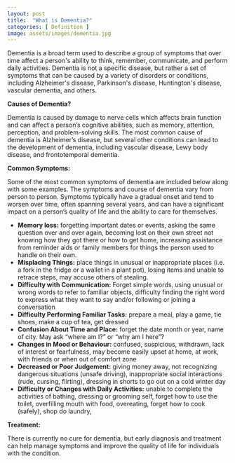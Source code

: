 ```yaml
---
layout: post
title:  "What is Dementia?"
categories: [ Definition ]
image: assets/images/dementia.jpg
---
```

Dementia is a broad term used to describe a group of symptoms that over time affect a person's ability to think, remember, communicate, and perform daily activities. Dementia is not a specific disease, but rather a set of symptoms that can be caused by a variety of disorders or conditions, including Alzheimer's disease, Parkinson's disease, Huntington's disease, vascular dementia, and others.

**Causes of Dementia?**

Dementia is caused by damage to nerve cells which affects brain function and can affect a person’s cognitive abilities, such as memory, attention, perception, and problem-solving skills. The most common cause of dementia is Alzheimer’s disease, but several other conditions can lead to the development of dementia, including vascular disease, Lewy body disease, and frontotemporal dementia.


**Common Symptoms:**

Some of the most common symptoms of dementia are included below along with some examples. The symptoms and course of dementia vary from person to person. Symptoms typically have a gradual onset and tend to worsen over time, often spanning several years, and can have a significant impact on a person’s quality of life and the ability to care for themselves.


 - **Memory loss:** forgetting important dates or events, asking the same question over and over again, becoming lost on their own street not knowing how they got there or how to get home, increasing assistance from reminder aids or family members for things the person used to handle on their own.
 - **Misplacing Things:** place things in unusual or inappropriate places (i.e. a fork in the fridge or a wallet in a plant pot), losing items and unable to retrace steps, may accuse others of stealing.
 - **Difficulty with Communication:** Forget simple words, using unusual or wrong words to refer to familiar objects, difficulty finding the right word to express what they want to say and/or following or joining a conversation
 - **Difficulty Performing Familiar Tasks:** prepare a meal, play a game, tie shoes, make a cup of tea, get dressed
 - **Confusion About Time and Place:** forget the date month or year, name of city. May ask “where am I?” or “why am I here”?
 - **Changes in Mood or Behaviour:** confused, suspicious, withdrawn, lack of interest or fearfulness, may become easily upset at home, at work, with friends or when out of comfort zone
 - **Decreased or Poor Judgement:** giving money away, not recognizing dangerous situations (unsafe driving), inappropriate social interactions (rude, cursing, flirting), dressing in shorts to go out on a cold winter day
 - **Difficulty or Changes with Daily Activities:** unable to complete the activities of bathing, dressing or grooming self, forget how to use the toilet, overfilling mouth with food, overeating, forget how to cook (safely), shop do laundry,


**Treatment:**

There is currently no cure for dementia, but early diagnosis and treatment can help manage symptoms and improve the quality of life for individuals with the condition.
